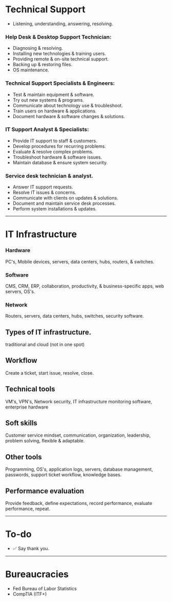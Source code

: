 # Technical Support
- Listening, understanding, answering, resolving.

### Help Desk & Desktop Support Technician:
- Diagnosing & resolving.
- Installing new technologies & training users.
- Providing remote & on-site technical support.
- Backing up & restoring files.
- OS maintenance.

### Technical Support Specialists & Engineers:
- Test & maintain equipment & software.
- Try out new systems & programs.
- Communicate about technology use & troubleshoot.
- Train users on hardware & applications.
- Document hardware & software changes & solutions.

### IT Support Analyst & Specialists:
- Provide IT support to staff & customers.
- Develop procedures for recurring problems.
- Evaluate & resolve complex problems.
- Troubleshoot hardware & software issues.
- Maintain database & ensure system security.

### Service desk technician & analyst.
- Answer IT support requests.
- Resolve IT issues & concerns.
- Communicate with clients on updates & solutions.
- Document and maintain service desk processes.
- Perform system installations & updates.

---
# IT Infrastructure
### Hardware
PC's, Mobile devices, servers, data centers, hubs, routers, & switches.

### Software
CMS, CRM, ERP, collaboration, productivity, & business-specific apps, web servers, OS's.

### Network
Routers, servers, data centers, hubs, switches, security software.

## Types of IT infrastructure.
traditional and cloud (not in one spot)

## Workflow
Create a ticket, start issue, resolve, close.

## Technical tools
VM's, VPN's, Network security, IT infrastructure monitoring software, enterprise hardware

## Soft skills
Customer service mindset, communication, organization, leadership, problem solving, flexible & adaptable.

## Other tools
Programming, OS's, application logs, servers, database management, passwords, support ticket workflow, knowledge bases.

## Performance evaluation
Provide feedback, define expectations, record performance, evaluate performance, repeat.



---

# To-do
- ✅ Say thank you.

---

# Bureaucracies
- Fed Bureau of Labor Statistics
- CompTIA (ITF+)
